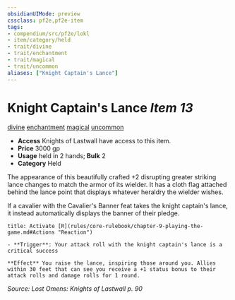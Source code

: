 ```yaml
---
obsidianUIMode: preview
cssclass: pf2e,pf2e-item
tags:
- compendium/src/pf2e/lokl
- item/category/held
- trait/divine
- trait/enchantment
- trait/magical
- trait/uncommon
aliases: ["Knight Captain's Lance"]
---
```

# Knight Captain's Lance *Item 13*  
[divine](rules/traits/divine.md)  [enchantment](rules/traits/enchantment.md)  [magical](rules/traits/magical.md)  [uncommon](rules/traits/uncommon.md)  

- **Access** Knights of Lastwall have access to this item.
- **Price** 3000 gp
- **Usage** held in 2 hands; **Bulk** 2
- **Category** Held

The appearance of this beautifully crafted +2 disrupting greater striking lance changes to match the armor of its wielder. It has a cloth flag attached behind the lance point that displays whatever heraldry the wielder wishes.

If a cavalier with the Cavalier's Banner feat takes the knight captain's lance, it instead automatically displays the banner of their pledge.

```ad-embed-ability
title: Activate [R](rules/core-rulebook/chapter-9-playing-the-game.md#Actions "Reaction")

- **Trigger**: Your attack roll with the knight captain's lance is a critical success

**Effect** You raise the lance, inspiring those around you. Allies within 30 feet that can see you receive a +1 status bonus to their attack rolls and damage rolls for 1 round.
```

*Source: Lost Omens: Knights of Lastwall p. 90*